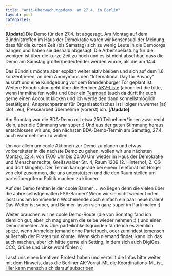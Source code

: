 ```yaml
---
title: "Anti-Überwachungsdemo: am 27.4. in Berlin"
layout: post
categories: 
---
```


<strong>\[Update\]</strong>
Die Demo für den 27.4. ist abgesagt. 
Am Montag auf dem Bündnistreffen im Haus der Demokratie waren wir konsensual der Meinung, dass für die kurzen Zeit (bis Samstag) sich zu wenig Leute in die Demoorga hängen und haben sie deshalb abgesagt. Die Arbeitsbelastung für die wenigen ist über die kurze Zeit zu hoch und es ist nicht absehbar, dass die Demo am Samstag größer/bedeutender werden würde, als die am 14.4.

Das Bündnis möchte aber explizit weiter aktiv bleiben und sich auf dem 1.6. konzentrieren, an dem Anonymous den "International Day for Privacy" ausruft und eine Kundgebung vor dem Brandenburger Tor geplant ist. Weitere Koordination geht über die Berliner <a href="https://listen.akvorrat.org/mailman/listinfo/akv-og-berlin">AKV-Liste</a> (abonniert die bitte, wenn ihr mithelfen wollt) und über ein <a href="https://dp.pad.foebud.org/">Teampad</a> (auch da dürft ihr euch gerne einen Account klicken und ich werde den dann schnellstmöglich bestätigen). Ansprechpartner für Organisatorisches ist Holger (h.werner \[at\] clof . eu), Pressearbeit übernehme (vorerst) ich.
<strong>\[/Update\]</strong>

Am Sonntag war die BDA-Demo mit etwa 250 Teilnehmer\*innen zwar recht klein, aber die Stimmung war super :) Und aus der guten Stimmung heraus entschlossen wir uns, den nächsten BDA-Demo-Termin am Samstag, 27.4. auch wahr nehmen zu wollen.

Um vor allem um coole Aktionen zur Demo zu planen und etwas vorbereiteter in die nächste Demo zu gehen, wollen wir uns nächsten Montag, 22.4. von 17.00 Uhr bis 20.00 Uhr wieder im Haus der Demokratie und Menschenrechte, Greifswalder Str. 4, Raum 1209 (2. Hinterhof, 2. OG und dort klingeln). Der Termin kam gerade bei einem Telefonat mit Holger von clof zusammen, die uns unterstützen und die den Raum stellen um parteiübergrifend Politik machen zu können.

Auf der Demo fehlten leider coole Banner … wo liegen denn die vielen über die Jahre selbstgemalten FSA-Banner? Wenn wir sie nicht wieder finden, lasst uns am kommenden Wochenende doch einfach ein paar neue malen! Das Wetter ist super, und Banner lassen sich ganz super im Park malen :)

Weiter brauchen wir ne coole Demo-Route (die von Sonntag fand ich ziemlich gut, aber ich mag ungern die selbe wieder nehmen :) ) und einen Demoanmelder. Aus Überparteilichkeitsgründen fände ich es ziemlich spitze, wenn Anmelder jemand ohne Parteibuch, oder zumindest jemensch außerhalb der Piraten tun könnte. Wenn sich niemand findet, kann ich das auch machen, aber ich hätte gerne ein Setting, in dem sich auch DigiGes, CCC, Grüne und Linke wohl fühlen :)

Lasst uns einen kreativen Protest haben und verteilit die Infos bitte weiter, mit dem Hinweis, dass die Berliner AK-Vorrat-ML die Koordinations-ML ist. <a href="https://listen.akvorrat.org/mailman/listinfo/akv-og-berlin">Hier kann mensch sich darauf subscriben</a>.
